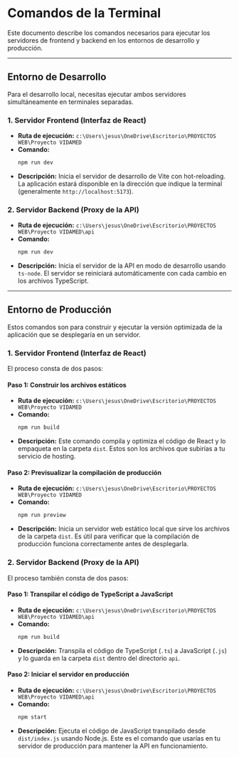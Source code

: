 # Comandos de la Terminal

Este documento describe los comandos necesarios para ejecutar los servidores de frontend y backend en los entornos de desarrollo y producción.

---

## Entorno de Desarrollo

Para el desarrollo local, necesitas ejecutar ambos servidores simultáneamente en terminales separadas.

### 1. Servidor Frontend (Interfaz de React)

-   **Ruta de ejecución:** `c:\Users\jesus\OneDrive\Escritorio\PROYECTOS WEB\Proyecto VIDAMED`
-   **Comando:**
    ```bash
    npm run dev
    ```
-   **Descripción:** Inicia el servidor de desarrollo de Vite con hot-reloading. La aplicación estará disponible en la dirección que indique la terminal (generalmente `http://localhost:5173`).

### 2. Servidor Backend (Proxy de la API)

-   **Ruta de ejecución:** `c:\Users\jesus\OneDrive\Escritorio\PROYECTOS WEB\Proyecto VIDAMED\api`
-   **Comando:**
    ```bash
    npm run dev
    ```
-   **Descripción:** Inicia el servidor de la API en modo de desarrollo usando `ts-node`. El servidor se reiniciará automáticamente con cada cambio en los archivos TypeScript.

---

## Entorno de Producción

Estos comandos son para construir y ejecutar la versión optimizada de la aplicación que se desplegaría en un servidor.

### 1. Servidor Frontend (Interfaz de React)

El proceso consta de dos pasos:

#### Paso 1: Construir los archivos estáticos

-   **Ruta de ejecución:** `c:\Users\jesus\OneDrive\Escritorio\PROYECTOS WEB\Proyecto VIDAMED`
-   **Comando:**
    ```bash
    npm run build
    ```
-   **Descripción:** Este comando compila y optimiza el código de React y lo empaqueta en la carpeta `dist`. Estos son los archivos que subirías a tu servicio de hosting.

#### Paso 2: Previsualizar la compilación de producción

-   **Ruta de ejecución:** `c:\Users\jesus\OneDrive\Escritorio\PROYECTOS WEB\Proyecto VIDAMED`
-   **Comando:**
    ```bash
    npm run preview
    ```
-   **Descripción:** Inicia un servidor web estático local que sirve los archivos de la carpeta `dist`. Es útil para verificar que la compilación de producción funciona correctamente antes de desplegarla.

### 2. Servidor Backend (Proxy de la API)

El proceso también consta de dos pasos:

#### Paso 1: Transpilar el código de TypeScript a JavaScript

-   **Ruta de ejecución:** `c:\Users\jesus\OneDrive\Escritorio\PROYECTOS WEB\Proyecto VIDAMED\api`
-   **Comando:**
    ```bash
    npm run build
    ```
-   **Descripción:** Transpila el código de TypeScript (`.ts`) a JavaScript (`.js`) y lo guarda en la carpeta `dist` dentro del directorio `api`.

#### Paso 2: Iniciar el servidor en producción

-   **Ruta de ejecución:** `c:\Users\jesus\OneDrive\Escritorio\PROYECTOS WEB\Proyecto VIDAMED\api`
-   **Comando:**
    ```bash
    npm start
    ```
-   **Descripción:** Ejecuta el código de JavaScript transpilado desde `dist/index.js` usando Node.js. Este es el comando que usarías en tu servidor de producción para mantener la API en funcionamiento.